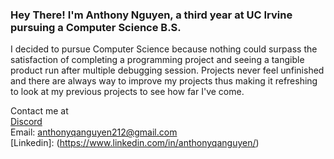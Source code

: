 ### **Hey There! I'm Anthony Nguyen, a third year at UC Irvine pursuing a Computer Science B.S.**  
I decided to pursue Computer Science because nothing could surpass the satisfaction of completing a programming project 
and seeing a tangible product run after multiple debugging session. 
Projects never feel unfinished and there are always way to improve my projects thus making it refreshing to look at my previous projects to see how far I've come.

Contact me at   
[Discord](https://www.discordapp.com/users/169237816017027077)  
Email: anthonyqanguyen212@gmail.com  
[Linkedin]: (https://www.linkedin.com/in/anthonyqanguyen/)  

<!--
**anthoqn2/anthoqn2** is a ✨ _special_ ✨ repository because its `README.md` (this file) appears on your GitHub profile.

Here are some ideas to get you started:

- 🔭 I’m currently working on ...
- 🌱 I’m currently learning ...
- 👯 I’m looking to collaborate on ...
- 🤔 I’m looking for help with ...
- 💬 Ask me about ...
- 📫 How to reach me: ...
- 😄 Pronouns: ...
- ⚡ Fun fact: ...
-->
